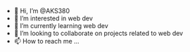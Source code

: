 - 👋 Hi, I’m @AKS380
- 👀 I’m interested in web dev
- 🌱 I’m currently learning web dev
- 💞️ I’m looking to collaborate on projects related to web dev 
- 📫 How to reach me ...

<!---
AKS380/AKS380 is a ✨ special ✨ repository because its `README.md` (this file) appears on your GitHub profile.
You can click the Preview link to take a look at your changes.
--->
